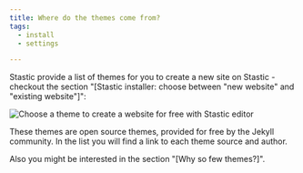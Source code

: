 ```yaml
---
title: Where do the themes come from?
tags:
  - install
  - settings

---
```

Stastic provide a list of themes for you to create a new site on Stastic - checkout the section "[Stastic installer: choose between "new website" and "existing website"]":

![Choose a theme to create a website for free with Stastic editor](https://www.stastic.net/assets/2019-08-03-953488.png)

These themes are open source themes, provided for free by the Jekyll community. In the list you will find a link to each theme source and author.

Also you might be interested in the section "[Why so few themes?]".
